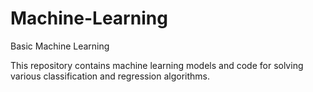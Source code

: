 # Machine-Learning
Basic Machine Learning 

This repository contains machine learning models and code for solving various classification and regression algorithms.
